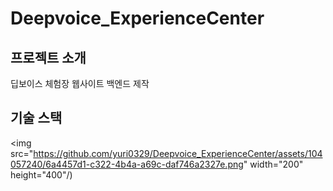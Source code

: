 # Deepvoice_ExperienceCenter

## 프로젝트 소개
딥보이스 체험장 웹사이트 백엔드 제작

## 기술 스택
<img src="https://github.com/yuri0329/Deepvoice_ExperienceCenter/assets/104057240/6a4457d1-c322-4b4a-a69c-daf746a2327e.png" width="200" height="400"/)
